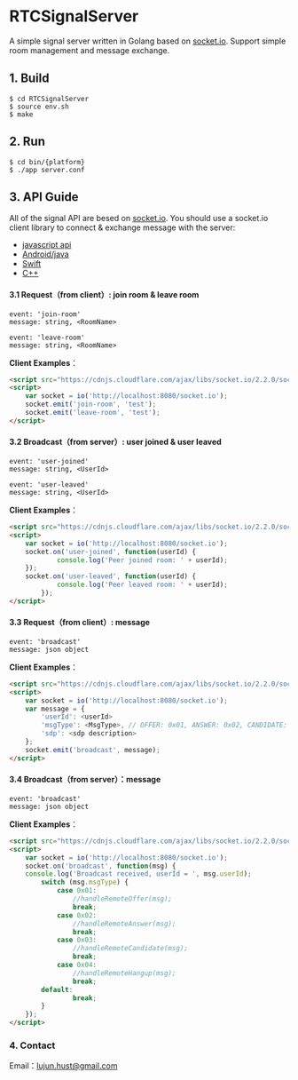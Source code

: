 # RTCSignalServer

A simple signal server written in Golang based on  [socket.io](https://socket.io). Support simple room management and message exchange.

## 1. Build

```shell
$ cd RTCSignalServer
$ source env.sh 
$ make
```
## 2. Run

```shell
$ cd bin/{platform}
$ ./app server.conf
```

## 3. API Guide

All of the signal API are besed on [socket.io](https://socket.io). You should use a socket.io client library to connect & exchange message with the server: 

- [javascript api](https://socket.io/docs/client-api/)
- [Android/java](https://github.com/socketio/socket.io-client-java)
- [Swift](https://github.com/socketio/socket.io-client-swift)
- [C++](https://github.com/socketio/socket.io-client-cpp)

#### 3.1 Request（from client）: join room & leave room

```shell
event: 'join-room'
message: string, <RoomName>

event: 'leave-room'
message: string, <RoomName>
```

**Client Examples**：

```html
<script src="https://cdnjs.cloudflare.com/ajax/libs/socket.io/2.2.0/socket.io.js"></script>
<script>
    var socket = io('http://localhost:8080/socket.io');
    socket.emit('join-room', 'test');
    socket.emit('leave-room', 'test');
</script>
```

#### 3.2 Broadcast（from server）: user joined & user leaved

```shell
event: 'user-joined'
message: string, <UserId>

event: 'user-leaved'
message: string, <UserId>
```

**Client Examples**：

```html
<script src="https://cdnjs.cloudflare.com/ajax/libs/socket.io/2.2.0/socket.io.js"></script>
<script>
    var socket = io('http://localhost:8080/socket.io');
	socket.on('user-joined', function(userId) {
            console.log('Peer joined room: ' + userId);
	});
	socket.on('user-leaved', function(userId) {
            console.log('Peer leaved room: ' + userId);
        });
</script>
```

#### 3.3 Request（from client）:  message

```shell
event: 'broadcast'
message: json object
```

**Client Examples**：

```html
<script src="https://cdnjs.cloudflare.com/ajax/libs/socket.io/2.2.0/socket.io.js"></script>
<script>
    var socket = io('http://localhost:8080/socket.io');
    var message = {
        'userId': <userId>
        'msgType': <MsgType>, // OFFER: 0x01, ANSWER: 0x02, CANDIDATE: 0x03, HANGUP: 0x04
        'sdp': <sdp description>
    };
    socket.emit('broadcast', message);
</script>
```

#### 3.4  Broadcast（from server）：message

```shell
event: 'broadcast'
message: json object
```

**Client Examples**：

```html
<script src="https://cdnjs.cloudflare.com/ajax/libs/socket.io/2.2.0/socket.io.js"></script>
<script>
    var socket = io('http://localhost:8080/socket.io');
    socket.on('broadcast', function(msg) {
	console.log('Broadcast received, userId = ', msg.userId); 
    	switch (msg.msgType) {
            case 0x01:
                //handleRemoteOffer(msg);
                break;
    	    case 0x02:
                //handleRemoteAnswer(msg);
                break;
	        case 0x03:
                //handleRemoteCandidate(msg);
                break;
	        case 0x04:
                //handleRemoteHangup(msg);
                break;
	    default:
    	        break;
    	}
    });
</script>
```

### 4. Contact

Email：[lujun.hust@gmail.com](mailto:lujun.hust@gmail.com)


